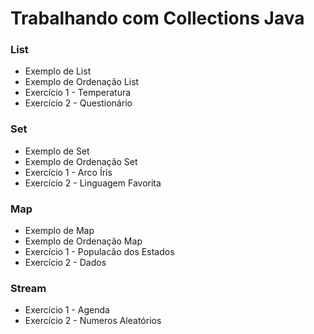 # Trabalhando com Collections Java

### List

- Exemplo de List
- Exemplo de Ordenação List
- Exercício 1 - Temperatura
- Exercício 2 - Questionário

### Set

- Exemplo de Set
- Exemplo de Ordenação Set
- Exercício 1 - Arco Íris
- Exercício 2 - Linguagem Favorita

### Map

- Exemplo de Map
- Exemplo de Ordenação Map
- Exercício 1 - Populacão dos Estados
- Exercício 2 - Dados

### Stream

- Exercício 1 - Agenda
- Exercício 2 - Numeros Aleatórios
